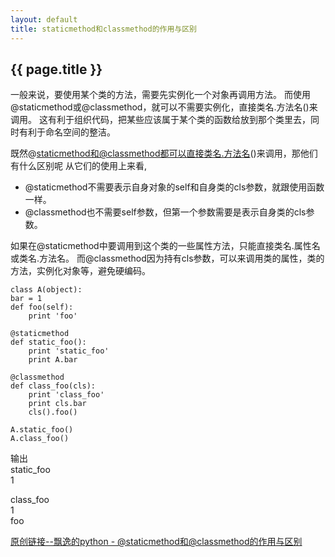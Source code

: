 ```yaml
---
layout: default
title: staticmethod和classmethod的作用与区别
---
```


## {{ page.title }}

一般来说，要使用某个类的方法，需要先实例化一个对象再调用方法。 而使用@staticmethod或@classmethod，就可以不需要实例化，直接类名.方法名()来调用。 这有利于组织代码，把某些应该属于某个类的函数给放到那个类里去，同时有利于命名空间的整洁。

既然@staticmethod和@classmethod都可以直接类名.方法名()来调用，那他们有什么区别呢 从它们的使用上来看,

- @staticmethod不需要表示自身对象的self和自身类的cls参数，就跟使用函数一样。
- @classmethod也不需要self参数，但第一个参数需要是表示自身类的cls参数。 

如果在@staticmethod中要调用到这个类的一些属性方法，只能直接类名.属性名或类名.方法名。 而@classmethod因为持有cls参数，可以来调用类的属性，类的方法，实例化对象等，避免硬编码。

	class A(object):  
	bar = 1  
	def foo(self):  
	    print 'foo'  
	
	@staticmethod  
	def static_foo():  
	    print 'static_foo'  
	    print A.bar  
	
	@classmethod  
	def class_foo(cls):  
	    print 'class_foo'  
	    print cls.bar  
	    cls().foo()

	A.static_foo()
	A.class_foo()

输出  
static_foo  
1  

class_foo  
1  
foo


[原创链接--飘逸的python - @staticmethod和@classmethod的作用与区别](http://blog.csdn.net/handsomekang/article/details/9615239)